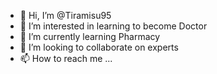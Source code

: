 - 👋 Hi, I’m @Tiramisu95
- 👀 I’m interested in learning to become Doctor
- 🌱 I’m currently learning Pharmacy
- 💞️ I’m looking to collaborate on experts
- 📫 How to reach me ...

<!---
Tiramisu95/Tiramisu95 is a ✨ special ✨ repository because its `README.md` (this file) appears on your GitHub profile.
You can click the Preview link to take a look at your changes.
--->
